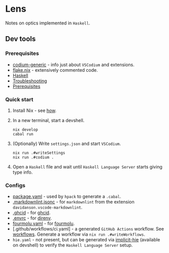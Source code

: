 # Lens

Notes on optics implemented in `Haskell`.

## Dev tools

### Prerequisites

- [codium-generic](https://github.com/deemp/flakes/tree/main/templates/codium/generic#readme) - info just about `VSCodium` and extensions.
- [flake.nix](./flake.nix) - extensively commented code.
- [Haskell](https://github.com/deemp/flakes/blob/main/README/Haskell.md)
- [Troubleshooting](https://github.com/deemp/flakes/blob/main/README/Troubleshooting.md)
- [Prerequisites](https://github.com/deemp/flakes#prerequisites)

### Quick start

1. Install Nix - see [how](https://github.com/deemp/flakes/blob/main/README/InstallNix.md).

2. In a new terminal, start a devshell.

    ```console
    nix develop
    cabal run
    ```

3. (Optionally) Write `settings.json` and start `VSCodium`.

    ```console
    nix run .#writeSettings
    nix run .#codium .
    ```

4. Open a `Haskell` file and wait until `Haskell Language Server` starts giving type info.

### Configs

- [package.yaml](./package.yaml) - used by `hpack` to generate a `.cabal`.
- [.markdownlint.jsonc](./.markdownlint.jsonc) - for `markdownlint` from the extension `davidanson.vscode-markdownlint`.
- [.ghcid](./.ghcid) - for [ghcid](https://github.com/ndmitchell/ghcid).
- [.envrc](./.envrc) - for [direnv](https://github.com/direnv/direnv).
- [fourmolu.yaml](./fourmolu.yaml) - for [fourmolu](https://github.com/fourmolu/fourmolu#configuration).
- [.github/workflows/ci.yaml] - a generated `GitHub Actions` workflow. See [workflows](https://github.com/deemp/flakes/tree/main/workflows). Generate a workflow via `nix run .#writeWorkflows`.
- `hie.yaml` - not present, but can be generated via [implicit-hie](https://github.com/Avi-D-coder/implicit-hie) (available on devshell) to verify the `Haskell Language Server` setup.
